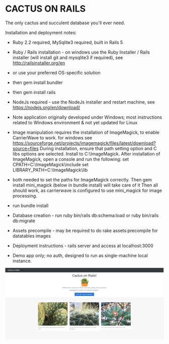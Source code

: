 # CACTUS ON RAILS

The only cactus and succulent database you'll ever need.

Installation and deployment notes:

* Ruby 2.2 required, MySqlite3 required, built in Rails 5

* Ruby / Rails installation - on windows use the Ruby Installer / Rails installer (will install git and mysqlite3 if required), see http://railsinstaller.org/en
* or use your preferred OS-specific solution
* then gem install bundler
* then gem install rails

* NodeJs required - use the NodeJs installer and restart machine, see https://nodejs.org/en/download/

* Note application originally developed under Windows; most instructions related to Windows environment & not yet updated for Linux

* Image manipulation requires the installation of ImageMagick, to enable CarrierWave to work.
for windows see https://sourceforge.net/projects/imagemagick/files/latest/download?source=files
During installation, ensure that path setting option and C libs options are selected. Install to C:\ImageMagick.
After installation of ImageMagick, open a console and run the following:
 set CPATH=C:\ImageMagick\include
 set LIBRARY_PATH=C:\ImageMagick\lib
- both needed to set the paths for ImageMagick correctly.
Then gem install mini_magick (below in bundle install) will take care of it
Then all should work, as carrierwave is configured to use mini_magick for image processing.

* run bundle install

* Database creation - run ruby bin/rails db:schema:load or ruby bin/rails db:migrate 

* Assets precompile - may be required to do rake assets:precompile for datatables images

* Deployment instructions - rails server and access at localhost:3000

* Demo app only; no auth, designed to run as single-machine local instance.

![Cactus on Rails](cactus-on-rails/app/assets/images/cactus_on_rails.png)